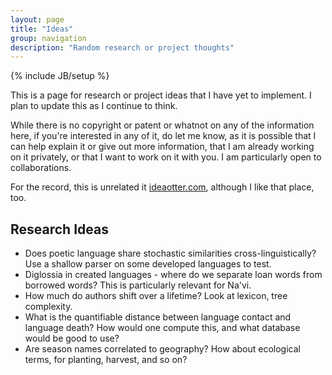 ```yaml
---
layout: page
title: "Ideas"
group: navigation
description: "Random research or project thoughts"
---
```

{% include JB/setup %}

This is a page for research or project ideas that I have yet to
implement. I plan to update this as I continue to think.

While there is no copyright or patent or whatnot on any of
the information here, if you're interested in any of it, do let me know,
as it is possible that I can help explain it or give out more
information, that I am already working on it privately, or that I want
to work on it with you. I am particularly open to collaborations. 

For the record, this is unrelated it [ideaotter.com](http://ideaotter.com), although I like that
place, too. 

Research Ideas
---------------

 * Does poetic language share stochastic similarities
   cross-linguistically? Use a shallow parser on some developed
languages to test. 
 * Diglossia in created languages - where do we separate loan words from
   borrowed words? This is particularly relevant for Na'vi.
 * How much do authors shift over a lifetime? Look at lexicon, tree
   complexity. 
 * What is the quantifiable distance between language contact and
   language death? How would one compute this, and what database would
be good to use?
 * Are season names correlated to geography? How about ecological terms,
   for planting, harvest, and so on? 
